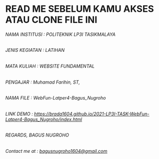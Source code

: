 # __READ ME SEBELUM KAMU AKSES ATAU CLONE FILE INI__
###### NAMA INSTITUSI 	: POLITEKNIK LP3I TASIKMALAYA
###### JENIS KEGIATAN 	: LATIHAN
###### MATA KULIAH    	: WEBSITE FUNDAMENTAL
###### PENGAJAR       	: Muhamad Farihin, ST, 
###### NAMA FILE      	: WebFun-Latper4-Bagus_Nugroho
###### LINK DEMO        : https://brada1604.github.io/2021-LP3I-TASK-WebFun-Latper4-Bagus_Nugroho/index.html


###### REGARDS, BAGUS NUGROHO
###### Contact me at : bagusnugroho1604@gmail.com
